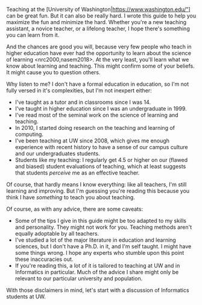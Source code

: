 Teaching at the [University of Washington|https://www.washington.edu/"] can be great fun. But it can also be really hard. I wrote this guide to help you maximize the fun and minimize the hard. Whether you're a new teaching assistant, a novice teacher, or a lifelong teacher, I hope there's something you can learn from it. 

And the chances are good you will, because very few people who teach in higher education have ever had the opportunity to learn about the science of learning <nrc2000,nasem2018>. At the very least, you'll learn what we know about learning and teaching. This might confirm some of your beliefs. It might cause you to question others.

Why listen to me? I don't have a formal education in education, so I'm not fully versed in it's complexities, but I'm not inexpert either:
		
* I've taught as a tutor and in classrooms since I was 14.
* I've taught in higher education since I was an undergraduate in 1999.
* I've read most of the seminal work on the science of learning and teaching.
* In 2010, I started doing research on the teaching and learning of computing.
* I've been teaching at UW since 2008, which gives me enough experience with recent history to have a sense of our campus culture and our undergraduates students.
* Students like my teaching: I regularly get 4.5 or higher on our (flawed and biased) student evaluations of teaching, which at least suggests that students _perceive_ me as an effective teacher.

Of course, that hardly means I know everything: like all teachers, I'm still learning and improving. But I'm guessing you're reading this because you think I have _something_ to teach you about teaching.

Of course, as with any advice, there are some caveats:

* Some of the tips I give in this guide might be too adapted to my skills and personality. They might not work for you. Teaching methods aren't equally adoptable by all teachers.
* I've studied a lot of the major literature in education and learning sciences, but I don't have a Ph.D. in it, and I'm self taught. I might have some things wrong. I hope any experts who stumble upon this point these inaccuracies out.
* If you're reading this, a lot of it is tailored to teaching at UW and in Informatics in particular. Much of the advice I share might only be relevant to our particular university and population.

With those disclaimers in mind, let's start with a discussion of Informatics students at UW.